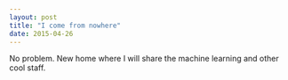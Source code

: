 ```yaml
---
layout: post
title: "I come from nowhere"
date: 2015-04-26
---
```


No problem. New home where I will share the machine learning and other cool staff.
